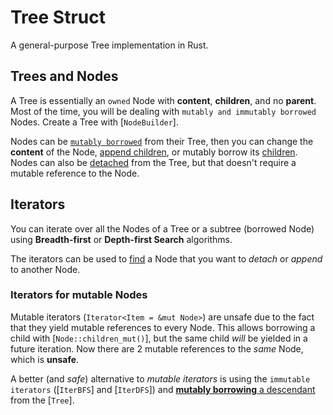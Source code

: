 # Tree Struct

A general-purpose Tree implementation in Rust.

## Trees and Nodes

A Tree is essentially an `owned` Node with **content**, **children**, and no **parent**.
Most of the time, you will be dealing with `mutably and immutably borrowed` Nodes. Create a Tree with [`NodeBuilder`].

Nodes can be [`mutably borrowed`](Tree::borrow_descendant) from their Tree, then you can change the **content** of the Node, [append children](Node::append_child), or mutably borrow its [children](Node::children_mut). Nodes can also be [detached](Tree::detach_descendant) from the Tree, but that doesn't require a mutable reference to the Node.

## Iterators

You can iterate over all the Nodes of a Tree or a subtree (borrowed Node) using **Breadth-first** or **Depth-first Search** algorithms.

The iterators can be used to [find](https://doc.rust-lang.org/core/iter/trait.Iterator.html#method.find) a Node that you want to *detach* or *append* to another Node.

### Iterators for mutable Nodes

Mutable iterators (`Iterator<Item = &mut Node>`) are unsafe due to the fact that they yield mutable references to every Node. This allows borrowing a child with [`Node::children_mut()`], but the same child *will* be yielded in a future iteration. Now there are 2 mutable references to the *same* Node, which is **unsafe**.

A better (and *safe*) alternative to *mutable iterators* is using the `immutable iterators` ([`IterBFS`] and [`IterDFS`]) and [**mutably borrowing** a descendant](Tree::borrow_descendant) from the [`Tree`].